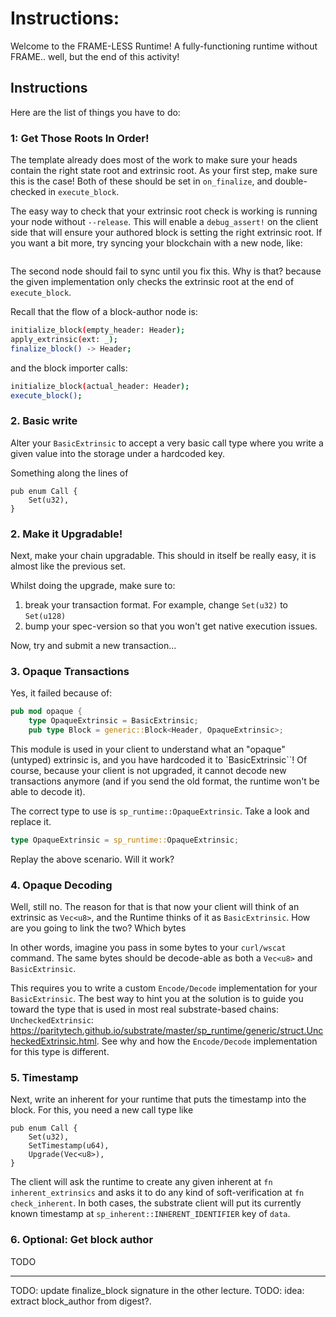 # Instructions:

Welcome to the FRAME-LESS Runtime! A fully-functioning runtime without FRAME.. well, but the end
of this activity!

## Instructions

Here are the list of things you have to do:

### 1: Get Those Roots In Order!

The template already does most of the work to make sure your heads contain the right state root and
extrinsic root. As your first step, make sure this is the case! Both of these should be set in
`on_finalize`, and double-checked in `execute_block`.

The easy way to check that your extrinsic root check is working is running your node without
`--release`. This will enable a `debug_assert!` on the client side that will ensure your authored
block is setting the right extrinsic root. If you want a bit more, try syncing your blockchain with
a new node, like:

```

```

The second node should fail to sync until you fix this. Why is that? because the given
implementation only checks the extrinsic root at the end of `execute_block`.

Recall that the flow of a block-author node is:

```sh
initialize_block(empty_header: Header);
apply_extrinsic(ext: _);
finalize_block() -> Header;
```

and the block importer calls:

```sh
initialize_block(actual_header: Header);
execute_block();
```

### 2. Basic write

Alter your `BasicExtrinsic` to accept a very basic call type where you write a given value into the
storage under a hardcoded key.

Something along the lines of

```
pub enum Call {
	Set(u32),
}
```

### 2. Make it Upgradable!

Next, make your chain upgradable. This should in itself be really easy, it is almost like the
previous set.

Whilst doing the upgrade, make sure to:

1. break your transaction format. For example, change `Set(u32)` to `Set(u128)`
2. bump your spec-version so that you won't get native execution issues.

Now, try and submit a new transaction...

### 3. Opaque Transactions

Yes, it failed because of:

```rust
pub mod opaque {
	type OpaqueExtrinsic = BasicExtrinsic;
	pub type Block = generic::Block<Header, OpaqueExtrinsic>;
```

This module is used in your client to understand what an "opaque" (untyped) extrinsic is, and you
have hardcoded it to `BasicExtrinsic``! Of course, because your client is not upgraded, it cannot
decode new transactions anymore (and if you send the old format, the runtime won't be able to decode
it).

The correct type to use is `sp_runtime::OpaqueExtrinsic`. Take a look and replace it.

```rust
type OpaqueExtrinsic = sp_runtime::OpaqueExtrinsic;
```

Replay the above scenario. Will it work?

### 4. Opaque Decoding

Well, still no. The reason for that is that now your client will think of an extrinsic as `Vec<u8>`,
and the Runtime thinks of it as `BasicExtrinsic`. How are you going to link the two? Which bytes

In other words, imagine you pass in some bytes to your `curl/wscat` command. The same bytes should
be decode-able as both a `Vec<u8>` and `BasicExtrinsic`.

This requires you to write a custom `Encode/Decode` implementation for your `BasicExtrinsic`. The
best way to hint you at the solution is to guide you toward the type that is used in most real
substrate-based chains: `UncheckedExtrinsic`:
https://paritytech.github.io/substrate/master/sp_runtime/generic/struct.UncheckedExtrinsic.html. See
why and how the `Encode/Decode` implementation for this type is different.

### 5. Timestamp

Next, write an inherent for your runtime that puts the timestamp into the block. For this, you need a new call type like

```
pub enum Call {
	Set(u32),
	SetTimestamp(u64),
	Upgrade(Vec<u8>),
}
```

The client will ask the runtime to create any given inherent at `fn inherent_extrinsics` and asks it
to do any kind of soft-verification at `fn check_inherent`. In both cases, the substrate client will
put its currently known timestamp at `sp_inherent::INHERENT_IDENTIFIER` key of `data`.

### 6. Optional: Get block author

TODO


---


TODO: update finalize_block signature in the other lecture.
TODO: idea: extract block_author from digest?.
